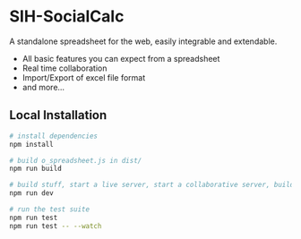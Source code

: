 # SIH-SocialCalc
A standalone spreadsheet for the web, easily integrable and extendable.

- All basic features you can expect from a spreadsheet
- Real time collaboration
- Import/Export of excel file format
- and more...

## Local Installation

```bash
# install dependencies
npm install

# build o_spreadsheet.js in dist/
npm run build

# build stuff, start a live server, start a collaborative server, build with --watch
npm run dev

# run the test suite
npm run test
npm run test -- --watch
```
